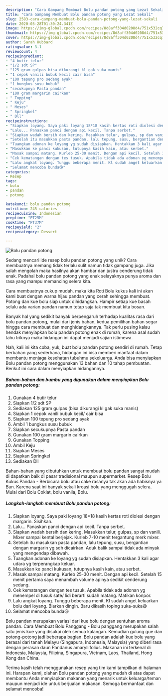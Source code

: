 ```yaml
---
description: "Cara Gampang Membuat Bolu pandan potong yang Lezat Sekali"
title: "Cara Gampang Membuat Bolu pandan potong yang Lezat Sekali"
slug: 2583-cara-gampang-membuat-bolu-pandan-potong-yang-lezat-sekali
date: 2020-05-28T01:30:24.341Z
image: https://img-global.cpcdn.com/recipes/8d8aff304d0208d4/751x532cq70/bolu-pandan-potong-foto-resep-utama.jpg
thumbnail: https://img-global.cpcdn.com/recipes/8d8aff304d0208d4/751x532cq70/bolu-pandan-potong-foto-resep-utama.jpg
cover: https://img-global.cpcdn.com/recipes/8d8aff304d0208d4/751x532cq70/bolu-pandan-potong-foto-resep-utama.jpg
author: Sarah Hubbard
ratingvalue: 3.1
reviewcount: 4
recipeingredient:
- "4 butir telur"
- "1/2 sdt SP"
- "125 gram gulpas bisa dikurangi kl gak suka manis"
- "1 cepok vanili bubuk kecil cair bisa"
- "100 tepung pro sedang ayak"
- "1 bungkus susu bubuk"
- "secukupnya Pasta pandan"
- "100 gram margarin cairkan"
- " Topping"
- " Keju"
- " Meses"
- " Springkel"
- " Dll"
recipeinstructions:
- "Siapkan loyang. Saya paki loyang 18*18 kasih kertas roti diolesi dengan margarin. Sisihkan."
- "Lalu... Panaskan panci dengan api kecil. Tanpa serbet."
- "Siapkan wadah bersih dan kering. Masukkan telur, gulpas, sp dan vanili. Mixer sampai kental berjejak. Kurleb 7-10 menit tergantung merk mixer."
- "Setelah itu masukkan pasta pandan, lalu tepung, susu, bergantian dengan margarin yg sdh dicairkan. Aduk balik sampai tidak ada minyak yang mengendap dibawah."
- "Tuangkan adonan ke loyang yg sudah disiapkan. Hentakkan 3 kali agar udara yg terperangkap keluar."
- "Masukkan ke panci kukusan, tutupnya kasih kain, atau serbet."
- "Masak sampai matang. Kurleb 25-30 menit. Dengan api kecil. Setelah 15 menit pertama saya menambah volume apinya sedikit cenderung sedang."
- "Cek kematangan dengan tes tusuk. Apabila tidak ada adonan yg menempel di tusuk sate/ lidi berarti sudah matang. Matikan konpor."
- "Lalu angkat loyang. Tunggu beberapa menit. Kl sudah anget keluarkan bolu dari loyang. Biarkan dingin. Baru dikasih toping suka-suka😃"
- "Selamat mencoba bunda😘"
categories:
- Resep
tags:
- bolu
- pandan
- potong

katakunci: bolu pandan potong 
nutrition: 245 calories
recipecuisine: Indonesian
preptime: "PT25M"
cooktime: "PT37M"
recipeyield: "2"
recipecategory: Dessert

---
```



![Bolu pandan potong](https://img-global.cpcdn.com/recipes/8d8aff304d0208d4/751x532cq70/bolu-pandan-potong-foto-resep-utama.jpg)

Sedang mencari ide resep bolu pandan potong yang unik? Cara membuatnya memang tidak terlalu sulit namun tidak gampang juga. Jika salah mengolah maka hasilnya akan hambar dan justru cenderung tidak enak. Padahal bolu pandan potong yang enak selayaknya punya aroma dan rasa yang mampu memancing selera kita.

Cara membuatnya cukup mudah. maka kita Roti Bolu kukus kali ini akan kami buat dengan warna hijau pandan yang cerah sehingga membuat. Potong dan kue bolu siap untuk dihidangkan. Hampir setiap kue basah selalu ada varian pandan namun tetap saja tak membuat kita bosan.

Banyak hal yang sedikit banyak berpengaruh terhadap kualitas rasa dari bolu pandan potong, mulai dari jenis bahan, kedua pemilihan bahan segar hingga cara membuat dan menghidangkannya. Tak perlu pusing kalau hendak menyiapkan bolu pandan potong enak di rumah, karena asal sudah tahu triknya maka hidangan ini dapat menjadi sajian istimewa.


Nah, kali ini kita coba, yuk, buat bolu pandan potong sendiri di rumah. Tetap berbahan yang sederhana, hidangan ini bisa memberi manfaat dalam membantu menjaga kesehatan tubuhmu sekeluarga. Anda bisa menyiapkan Bolu pandan potong menggunakan 13 bahan dan 10 tahap pembuatan. Berikut ini cara dalam menyiapkan hidangannya.

<!--inarticleads1-->

##### Bahan-bahan dan bumbu yang digunakan dalam menyiapkan Bolu pandan potong:

1. Gunakan 4 butir telur
1. Siapkan 1/2 sdt SP
1. Sediakan 125 gram gulpas (bisa dikurangi kl gak suka manis)
1. Siapkan 1 cepok vanili bubuk kecil/ cair bisa
1. Siapkan 100 tepung pro sedang ayak
1. Ambil 1 bungkus susu bubuk
1. Siapkan secukupnya Pasta pandan
1. Gunakan 100 gram margarin cairkan
1. Gunakan  Topping
1. Ambil  Keju
1. Siapkan  Meses
1. Siapkan  Springkel
1. Sediakan  Dll


Bahan-bahan yang dibutuhkan untuk membuat bolu pandan sangat mudah di dapatkan baik di pasar tradisional maupun supermarket. Resep Bolu Kukus Pandan - Berbicara bolu atau cake rasanya tak akan ada habisnya ya Bun. Karena saat ini banyak sekali kreasi bolu yang menggugah selera. Mulai dari Bolu Coklat, bolu vanila, Bolu. 

<!--inarticleads2-->

##### Langkah-langkah membuat Bolu pandan potong:

1. Siapkan loyang. Saya paki loyang 18*18 kasih kertas roti diolesi dengan margarin. Sisihkan.
1. Lalu... Panaskan panci dengan api kecil. Tanpa serbet.
1. Siapkan wadah bersih dan kering. Masukkan telur, gulpas, sp dan vanili. Mixer sampai kental berjejak. Kurleb 7-10 menit tergantung merk mixer.
1. Setelah itu masukkan pasta pandan, lalu tepung, susu, bergantian dengan margarin yg sdh dicairkan. Aduk balik sampai tidak ada minyak yang mengendap dibawah.
1. Tuangkan adonan ke loyang yg sudah disiapkan. Hentakkan 3 kali agar udara yg terperangkap keluar.
1. Masukkan ke panci kukusan, tutupnya kasih kain, atau serbet.
1. Masak sampai matang. Kurleb 25-30 menit. Dengan api kecil. Setelah 15 menit pertama saya menambah volume apinya sedikit cenderung sedang.
1. Cek kematangan dengan tes tusuk. Apabila tidak ada adonan yg menempel di tusuk sate/ lidi berarti sudah matang. Matikan konpor.
1. Lalu angkat loyang. Tunggu beberapa menit. Kl sudah anget keluarkan bolu dari loyang. Biarkan dingin. Baru dikasih toping suka-suka😃
1. Selamat mencoba bunda😘


Bolu pandan merupakan variasi dari kue bolu dengan sentuhan aroma pandan. Cara Membuat Bolu Panggang - Bolu panggang merupakan salah satu jenis kue yang disukai oleh semua kalangan. Kemudian gulung gue dan potong-potong jadi beberapa bagian. Bolu pandan adalah kue bolu yang berasal dari tanah Melayu (Singapura, Indonesia, Malaysia) yang diberi rasa dengan perasan daun Pandanus amaryllifolius. Makanan ini terkenal di Indonesia, Malaysia, Filipina, Singapura, Vietnam, Laos, Thailand, Hong Kong dan China. 

Terima kasih telah menggunakan resep yang tim kami tampilkan di halaman ini. Harapan kami, olahan Bolu pandan potong yang mudah di atas dapat membantu Anda menyiapkan makanan yang menarik untuk keluarga/teman maupun menjadi ide untuk berjualan makanan. Semoga bermanfaat dan selamat mencoba!
